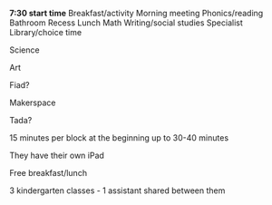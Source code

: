       

**7:30 start time**
Breakfast/activity
Morning meeting
Phonics/reading
Bathroom
Recess
Lunch
Math
Writing/social studies
Specialist
Library/choice time

  

  

Science

Art

Fiad?

Makerspace

Tada?

  

15 minutes per block at the beginning up to 30-40 minutes

  

They have their own iPad 

  

Free breakfast/lunch

  

3 kindergarten classes - 1 assistant shared between them